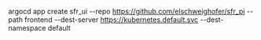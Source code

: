 argocd app create sfr_ui --repo https://github.com/elschweighofer/sfr_pi --path frontend --dest-server https://kubernetes.default.svc --dest-namespace default